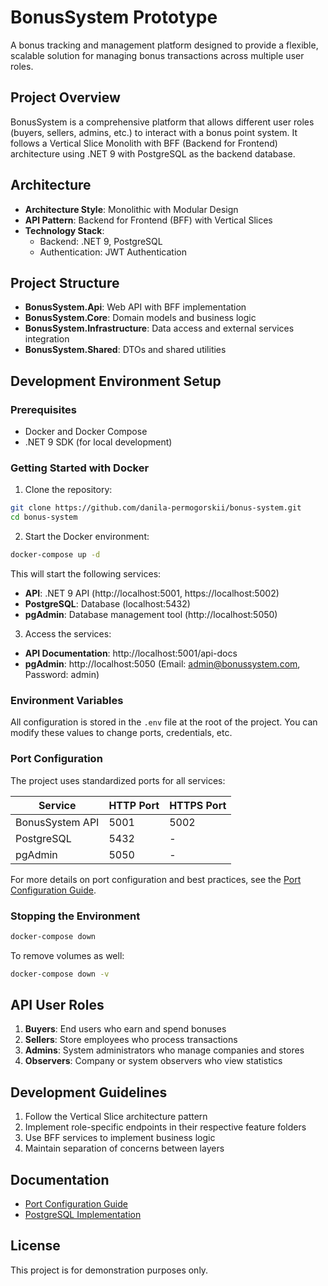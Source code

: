 # BonusSystem Prototype

A bonus tracking and management platform designed to provide a flexible, scalable solution for managing bonus transactions across multiple user roles.

## Project Overview

BonusSystem is a comprehensive platform that allows different user roles (buyers, sellers, admins, etc.) to interact with a bonus point system. It follows a Vertical Slice Monolith with BFF (Backend for Frontend) architecture using .NET 9 with PostgreSQL as the backend database.

## Architecture

- **Architecture Style**: Monolithic with Modular Design
- **API Pattern**: Backend for Frontend (BFF) with Vertical Slices
- **Technology Stack**:
  - Backend: .NET 9, PostgreSQL
  - Authentication: JWT Authentication

## Project Structure

- **BonusSystem.Api**: Web API with BFF implementation
- **BonusSystem.Core**: Domain models and business logic
- **BonusSystem.Infrastructure**: Data access and external services integration
- **BonusSystem.Shared**: DTOs and shared utilities

## Development Environment Setup

### Prerequisites

- Docker and Docker Compose
- .NET 9 SDK (for local development)

### Getting Started with Docker

1. Clone the repository:

```bash
git clone https://github.com/danila-permogorskii/bonus-system.git
cd bonus-system
```

2. Start the Docker environment:

```bash
docker-compose up -d
```

This will start the following services:

- **API**: .NET 9 API (http://localhost:5001, https://localhost:5002)
- **PostgreSQL**: Database (localhost:5432)
- **pgAdmin**: Database management tool (http://localhost:5050)

3. Access the services:

- **API Documentation**: http://localhost:5001/api-docs
- **pgAdmin**: http://localhost:5050 (Email: admin@bonussystem.com, Password: admin)

### Environment Variables

All configuration is stored in the `.env` file at the root of the project. You can modify these values to change ports, credentials, etc.

### Port Configuration

The project uses standardized ports for all services:

| Service          | HTTP Port | HTTPS Port |
|------------------|-----------|------------|
| BonusSystem API  | 5001      | 5002       |
| PostgreSQL       | 5432      | -          |
| pgAdmin          | 5050      | -          |

For more details on port configuration and best practices, see the [Port Configuration Guide](docs/Port-Configuration.md).

### Stopping the Environment

```bash
docker-compose down
```

To remove volumes as well:

```bash
docker-compose down -v
```

## API User Roles

1. **Buyers**: End users who earn and spend bonuses
2. **Sellers**: Store employees who process transactions
3. **Admins**: System administrators who manage companies and stores
4. **Observers**: Company or system observers who view statistics

## Development Guidelines

1. Follow the Vertical Slice architecture pattern
2. Implement role-specific endpoints in their respective feature folders
3. Use BFF services to implement business logic
4. Maintain separation of concerns between layers

## Documentation

- [Port Configuration Guide](docs/Port-Configuration.md)
- [PostgreSQL Implementation](docs/PostgreSQL-Implementation.md)

## License

This project is for demonstration purposes only.
